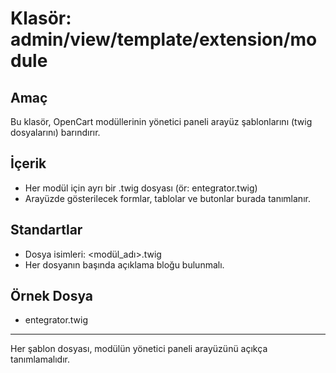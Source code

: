 # Klasör: admin/view/template/extension/module

## Amaç
Bu klasör, OpenCart modüllerinin yönetici paneli arayüz şablonlarını (twig dosyalarını) barındırır.

## İçerik
- Her modül için ayrı bir .twig dosyası (ör: entegrator.twig)
- Arayüzde gösterilecek formlar, tablolar ve butonlar burada tanımlanır.

## Standartlar
- Dosya isimleri: <modül_adı>.twig
- Her dosyanın başında açıklama bloğu bulunmalı.

## Örnek Dosya
- entegrator.twig

---
Her şablon dosyası, modülün yönetici paneli arayüzünü açıkça tanımlamalıdır. 